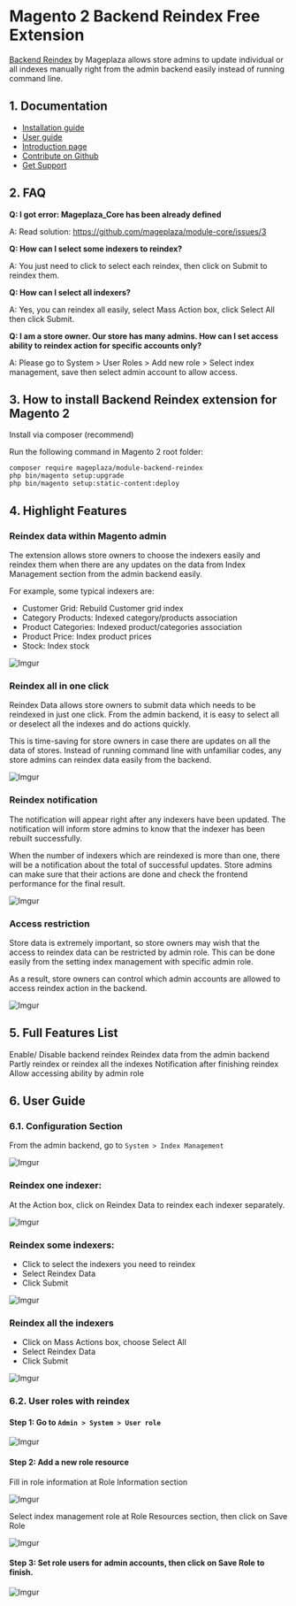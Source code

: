 # Magento 2 Backend Reindex Free Extension 

[Backend Reindex](https://www.mageplaza.com/magento-2-backend-reindex/) by Mageplaza allows store admins to update individual or all indexes manually right from the admin backend easily instead of running command line. 


## 1. Documentation

- [Installation guide](https://www.mageplaza.com/install-magento-2-extension/)
- [User guide](https://docs.mageplaza.com/backend-reindex/index.html)
- [Introduction page](http://www.mageplaza.com/magento-2-backend-reindex/)
- [Contribute on Github](https://github.com/mageplaza/magento-2-backend-reindex)
- [Get Support](https://github.com/mageplaza/magento-2-backend-reindex/issues)

## 2. FAQ

**Q: I got error: Mageplaza_Core has been already defined**

A: Read solution: https://github.com/mageplaza/module-core/issues/3

**Q: How can I select some indexers to reindex?**

A: You just need to click to select each reindex, then click on Submit to reindex them.  

**Q: How can I select all indexers?**

A: Yes, you can reindex all easily, select Mass Action box, click Select All then click Submit. 

**Q: I am a store owner. Our store has many admins. How can I set access ability to reindex action for specific accounts only?**

A: Please go to System > User Roles > Add new role > Select index management, save then select admin account to allow access. 

## 3. How to install Backend Reindex extension for Magento 2

Install via composer (recommend)

Run the following command in Magento 2 root folder:

```
composer require mageplaza/module-backend-reindex
php bin/magento setup:upgrade
php bin/magento setup:static-content:deploy
```

## 4. Highlight Features 

### Reindex data within Magento admin 

The extension allows store owners to choose the indexers easily and reindex them when there are any updates on the data from Index Management section from the admin backend easily. 

For example, some typical indexers are: 
- Customer Grid: Rebuild Customer grid index
- Category Products: Indexed category/products association
- Product Categories: 	Indexed product/categories association
- Product Price: Index product prices
- Stock: Index stock

![Imgur](https://i.imgur.com/OY7MSLA.png)

### Reindex all in one click 

Reindex Data allows store owners to submit data which needs to be reindexed in just one click. From the admin backend, it is easy to select all or deselect all the indexes and do actions quickly.  

This is time-saving for store owners in case there are updates on all the data of stores. Instead of running command line with unfamiliar codes, any store admins can reindex data easily from the backend.

![Imgur](https://i.imgur.com/iobo0Sj.png)

### Reindex notification
The notification will appear right after any indexers have been updated.  The notification will inform store admins to know that the indexer has been rebuilt successfully. 

When the number of indexers which are reindexed is more than one, there will be a notification about the total of successful updates. Store admins can make sure that their actions are done and check the frontend performance for the final result. 

![Imgur](https://i.imgur.com/aLjxtu2.png)


### Access restriction 

Store data is extremely important, so store owners may wish that the access to reindex data can be restricted by admin role. 
This can be done easily from the setting index management with specific admin role. 

As a result, store owners can control which admin accounts are allowed to access reindex action in the backend. 

![Imgur](https://i.imgur.com/1O7GLaj.png)

## 5. Full Features List
Enable/ Disable backend reindex 
Reindex data from the admin backend
Partly reindex or reindex all the indexes
Notification after finishing reindex
Allow accessing ability by admin role 

 
## 6. User Guide

### 6.1. Configuration Section

From the admin backend, go to `System > Index Management` 

![Imgur](https://i.imgur.com/IWBgPPC.png)

### Reindex one indexer:

At the Action box, click on Reindex Data to reindex each indexer separately. 

![Imgur](https://i.imgur.com/hvRRinh.png)


### Reindex some indexers:

  - Click to select the indexers you need to reindex
  - Select Reindex Data 
  - Click Submit 

 ![Imgur](https://i.imgur.com/0j4q32o.png)

### Reindex all the indexers

- Click on Mass Actions box, choose Select All 
- Select Reindex Data 
- Click Submit 

![Imgur](https://i.imgur.com/fUn2aV0.png)

### 6.2. User roles with reindex

#### Step 1: Go to `Admin > System > User role`

![Imgur](https://i.imgur.com/Ch0qBSS.png)
 
#### Step 2: Add a new role resource

Fill in role information at Role Information section

![Imgur](https://i.imgur.com/3H9By5B.png)

Select index management role at Role Resources section, then click on Save Role 

![Imgur](https://i.imgur.com/3aIoSyz.png)

#### Step 3: Set role users for admin accounts, then click on Save Role to finish. 

![Imgur](https://i.imgur.com/hveeS2l.png)
